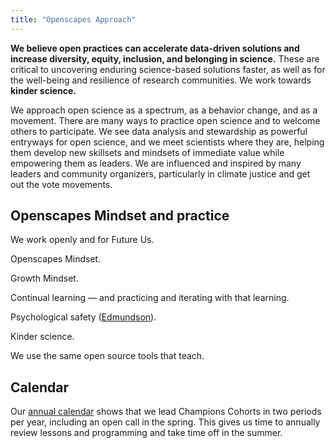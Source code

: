 ```yaml
---
title: "Openscapes Approach"
---
```


**We believe open practices can accelerate data-driven solutions and increase diversity, equity, inclusion, and belonging in science.** These are critical to uncovering enduring science-based solutions faster, as well as for the well-being and resilience of research communities. We work towards **kinder science.**

We approach open science as a spectrum, as a behavior change, and as a movement. There are many ways to practice open science and to welcome others to participate. We see data analysis and stewardship as powerful entryways for open science, and we meet scientists where they are, helping them develop new skillsets and mindsets of immediate value while empowering them as leaders. We are influenced and inspired by many leaders and community organizers, particularly in climate justice and get out the vote movements.

## Openscapes Mindset and practice


We work openly and for Future Us.

Openscapes Mindset.

Growth Mindset. 

Continual learning — and practicing and iterating with that learning.

Psychological safety ([Edmundson](https://www.youtube.com/watch?v=LhoLuui9gX8)).

Kinder science. 

We use the same open source tools that teach.

## Calendar

Our [annual calendar](https://docs.google.com/spreadsheets/d/e/2PACX-1vTmoarCD60VYs-wWfdJidiTo_Q-nz3APS6zWofkFT07apAXRRwrAMaF5i982CnTbj7bhjspVPU8QsgW/pubhtml?gid=372699314&single=true) shows that we lead Champions Cohorts in two periods per year, including an open call in the spring. This gives us time to annually review lessons and programming and take time off in the summer.


